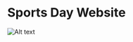 # Sports Day Website

![Alt text]((https://github.com/hrs-ka/PS/blob/main/SportsDay/Pics/Home.png))

